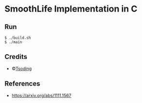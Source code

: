 

# SmoothLife Implementation in C


## Run

    $ ./build.sh
    $ ./main


## Credits

-   ©[Tsoding](https://tsoding.github.io/)


## References

-   <https://arxiv.org/abs/1111.1567>

